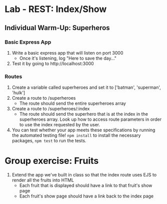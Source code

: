 # Lab - REST: Index/Show

## Individual Warm-Up: Superheros

### Basic Express App
1. Write a basic express app that will listen on port 3000
    - Once it's listening, log "Here to save the day..."
1. Test it by going to http://localhost:3000

### Routes

1. Create a variable called superheroes and set it to ['batman', 'superman', 'hulk']
2. Create a route to /superheroes
    - The route should send the entire superheroes array
3. Create a route to /superheroes/:index
    - The route should send the superhero that is at the index in the superheroes array. Look up how to access route parameters in order to use the index requested by the user.
4. You can test whether your app meets these specifications by running the automated testing file! <code>npm install</code> to install the necessary packages, <code>npm test</code> to run the tests.

# Group exercise: Fruits

1. Extend the app we've built in class so that the index route uses EJS to render all the fruits into HTML
    - Each fruit that is displayed should have a link to that fruit's show page
    - Each fruit's show page should have a link back to the index page
